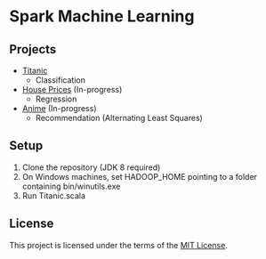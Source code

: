 # Spark Machine Learning

## Projects

- [Titanic](https://www.kaggle.com/c/titanic)
    - Classification
- [House Prices](https://www.kaggle.com/c/house-prices-advanced-regression-techniques) (In-progress)
    - Regression
- [Anime](https://www.kaggle.com/CooperUnion/anime-recommendations-database) (In-progress)
    - Recommendation (Alternating Least Squares)

## Setup

1. Clone the repository (JDK 8 required)
2. On Windows machines, set HADOOP_HOME pointing to a folder containing bin/winutils.exe 
3. Run Titanic.scala

## License

This project is licensed under the terms of the [MIT License](https://opensource.org/licenses/MIT).
